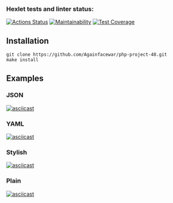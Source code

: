 ### Hexlet tests and linter status:
[![Actions Status](https://github.com/Againfacewar/php-project-48/actions/workflows/hexlet-check.yml/badge.svg)](https://github.com/Againfacewar/php-project-48/actions)
[![Maintainability](https://api.codeclimate.com/v1/badges/bbba3caf947d7997956b/maintainability)](https://codeclimate.com/github/Againfacewar/php-project-48/maintainability)
[![Test Coverage](https://api.codeclimate.com/v1/badges/bbba3caf947d7997956b/test_coverage)](https://codeclimate.com/github/Againfacewar/php-project-48/test_coverage)
## Installation

```
git clone https://github.com/Againfacewar/php-project-48.git
make install
```
## Examples

### JSON 
[![asciicast](https://asciinema.org/a/tEVjAk5sE55jJYRrx4nmdNfPK.svg)](https://asciinema.org/a/tEVjAk5sE55jJYRrx4nmdNfPK)
### YAML
[![asciicast](https://asciinema.org/a/0ZfdCiQexhfX3Y5j5esBvLkhc.svg)](https://asciinema.org/a/0ZfdCiQexhfX3Y5j5esBvLkhc)
### Stylish
[![asciicast](https://asciinema.org/a/LawcZmJmYicDNNbER9P90V3HW.svg)](https://asciinema.org/a/LawcZmJmYicDNNbER9P90V3HW)
### Plain
[![asciicast](https://asciinema.org/a/uT3Po3AUQV1o9t3WOJvoe1qcc.svg)](https://asciinema.org/a/uT3Po3AUQV1o9t3WOJvoe1qcc)